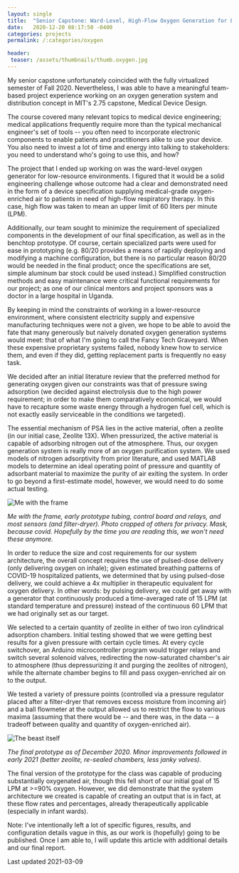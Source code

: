 ```yaml
---
layout: single
title:  "Senior Capstone: Ward-Level, High-Flow Oxygen Generation for Low-Resource Environments"
date:   2020-12-20 08:17:50 -0400
categories: projects
permalink: /:categories/oxygen

header:
 teaser: /assets/thumbnails/thumb.oxygen.jpg
---
```



 My senior capstone unfortunately coincided with the fully virtualized semester of Fall 2020. Nevertheless, I was able to have a meaningful team-based project experience working on an oxygen generation system and distribution concept in MIT's 2.75 capstone, Medical Device Design.

The course covered many relevant topics to medical device engineering; medical applications frequently require more than the typical mechanical engineer's set of tools -- you often need to incorporate electronic components to enable patients and practitioners alike to use your device. You also need to invest a lot of time and energy into talking to stakeholders: you need to understand who's going to use this, and how?

The project that I ended up working on was the ward-level oxygen generator for low-resource environments. I figured that it would be a solid engineering challenge whose outcome had a clear and demonstrated need in the form of a device specification supplying medical-grade oxygen-enriched air to patients in need of high-flow respiratory therapy. In this case, high flow was taken to mean an upper limit of 60 liters per minute (LPM).

Additionally, our team sought to minimize the requirement of specialized components in the development of our final specification, as well as in the benchtop prototype. Of course, certain specialized parts were used for ease in prototyping (e.g. 80/20 provides a means of rapidly deploying and modifying a machine configuration, but there is no particular reason 80/20 would be needed in the final product; once the specifications are set, simple aluminum bar stock could be used instead.) Simplified construction methods and easy maintenance were critical functional requirements for our project; as one of our clinical mentors and project sponsors was a doctor in a large hospital in Uganda.

By keeping in mind the constraints of working in a lower-resource environment, where consistent electricity supply and expensive manufacturing techniques were not a given, we hope to be able to avoid the fate that many generously but naively donated oxygen generation systems would meet: that of what I'm going to call the Fancy Tech Graveyard. When these expensive proprietary systems failed, nobody knew how to service them, and even if they did, getting replacement parts is frequently no easy task.

We decided after an initial literature review that the preferred method for generating oxygen given our constraints was that of pressure swing adsorption (we decided against electrolysis due to the high power requirement; in order to make them comparatively economical, we would have to recapture some waste energy through a hydrogen fuel cell, which is not exactly easily serviceable in the conditions we targeted).

The essential mechanism of PSA lies in the active material, often a zeolite (in our initial case, Zeolite 13X). When pressurized, the active material is capable of adsorbing nitrogen out of the atmosphere. Thus, our oxygen generation system is really more of an oxygen purification system. We used models of nitrogen adsorptivity from prior literature, and used MATLAB models to determine an ideal operating point of pressure and quantity of adsorbant material to maximize the purity of air exiting the system. In order to go beyond a first-estimate model, however, we would need to do some actual testing. 

![Me with the frame](/projects/oxygen/frame.jpg)

*Me with the frame, early prototype tubing, control board and relays, and most sensors (and filter-dryer). Photo cropped of others for privacy. Mask, because covid. Hopefully by the time you are reading this, we won't need these anymore.*

In order to reduce the size and cost requirements for our system architecture, the overall concept requires the use of pulsed-dose delivery (only delivering oxygen on inhale); given estimated breathing patterns of COVID-19 hospitalized patients, we determined that by using pulsed-dose delivery, we could achieve a 4x multiplier in therapeutic equivalent for oxygen delivery. In other words: by pulsing delivery, we could get away with a generator that continuously produced a time-averaged rate of 15 LPM (at standard temperature and pressure) instead of the continuous 60 LPM that we had originally set as our target.

We selected to a certain quantity of zeolite in either of two iron cylindrical adsorption chambers. Initial testing showed that we were getting best results for a given pressure with certain cycle times. At every cycle switchover, an Arduino microcontroller program would trigger relays and switch several solenoid valves, redirecting the now-saturated chamber's air to atmosphere (thus depressurizing it and purging the zeolites of nitrogen), while the alternate chamber begins to fill and pass oxygen-enriched air on to the output.

We tested a variety of pressure points (controlled via a pressure regulator placed after a filter-dryer that removes excess moisture from incoming air) and a ball flowmeter at the output allowed us to restrict the flow to various maxima (assuming that there would be -- and there was, in the data -- a tradeoff between quality and quantity of oxygen-enriched air).

![The beast itself](/projects/oxygen/oxygen.jpg)

*The final prototype as of December 2020. Minor improvements followed in early 2021 (better zeolite, re-sealed chambers, less janky valves).*

The final version of the prototype for the class was capable of producing substantially oxygenated air, though this fell short of our initial goal of 15 LPM at >=90% oxygen. However, we did demonstrate that the system architecture we created is capable of creating an output that is in fact, at these flow rates and percentages, already therapeutically applicable (especially in infant wards).

Note: I've intentionally left a lot of specific figures, results, and configuration details vague in this, as our work is (hopefully) going to be published. Once I am able to, I will update this article with additional details and our final report.

Last updated 2021-03-09
